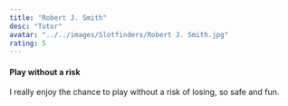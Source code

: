 ```yaml
---
title: "Robert J. Smith"
desc: "Tutor"
avatar: "../../images/Slotfinders/Robert J. Smith.jpg"
rating: 5
---
```

#### Play without a risk
I really enjoy the chance to play without a risk of losing, so safe and fun.
